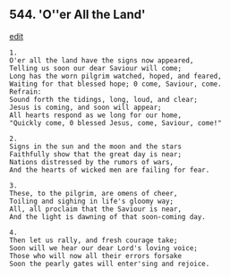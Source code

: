 
## 544.  'O''er All the Land'
[edit](https://docs.google.com/document/d/1lW6g4osP8UYl7_tvLrrb3eLlOO5xsQo0/edit?mode=html)




    1.
    O'er all the land have the signs now appeared, 
    Telling us soon our dear Saviour will come; 
    Long has the worn pilgrim watched, hoped, and feared, 
    Waiting for that blessed hope; 0 come, Saviour, come. 
    Refrain:
    Sound forth the tidings, long, loud, and clear; 
    Jesus is coming, and soon will appear; 
    All hearts respond as we long for our home, 
    "Quickly come, 0 blessed Jesus, come, Saviour, come!" 

    2.
    Signs in the sun and the moon and the stars 
    Faithfully show that the great day is near; 
    Nations distressed by the rumors of wars, 
    And the hearts of wicked men are failing for fear. 

    3.
    These, to the pilgrim, are omens of cheer, 
    Toiling and sighing in life's gloomy way; 
    All, all proclaim that the Saviour is near, 
    And the light is dawning of that soon-coming day. 

    4.
    Then let us rally, and fresh courage take; 
    Soon will we hear our dear Lord's loving voice; 
    Those who will now all their errors forsake 
    Soon the pearly gates will enter'sing and rejoice.
